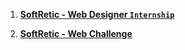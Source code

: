 1. [**SoftRetic - Web Designer `Internship`**](https://git.arsh.dev/arshsahzad/Certificates/src/main/SoftRetic/01.pdf)

2. [**SoftRetic - Web Challenge**](https://git.arsh.dev/arshsahzad/Certificates/src/main/SoftRetic/02.pdf)
